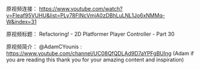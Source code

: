 原视频连接：
https://www.youtube.com/watch?v=FIeaf95VUHU&list=PLy78FINcVmjA0zDBhLuLNL1Jo6xNMMq-W&index=31

原视频标题：
Refactoring! - 2D Platformer Player Controller - Part 30

原视频简介：
@AdamCYounis :
https://www.youtube.com/channel/UC08QfQDLAd9D7aYPFgBUIng
(Adam if you are reading this thank you for your amazing content and inspiration)
